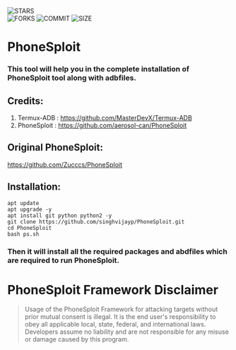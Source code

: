 ![STARS](https://img.shields.io/github/stars/singhvijayp/PhoneSploit?style=social)  
![FORKS](https://img.shields.io/github/forks/singhvijayp/PhoneSploit?style=social) 
![COMMIT](https://img.shields.io/github/last-commit/singhvijayp/PhoneSploit) 
![SIZE](https://img.shields.io/github/repo-size/singhvijayp/PhoneSploit)
# PhoneSploit
### This tool will help you in the complete installation of PhoneSploit tool along with adbfiles.

## Credits:
1. Termux-ADB : https://github.com/MasterDevX/Termux-ADB
2. PhoneSploit : https://github.com/aerosol-can/PhoneSploit

## Original PhoneSploit:
https://github.com/Zucccs/PhoneSploit

## Installation:
```
apt update
apt upgrade -y
apt install git python python2 -y
git clone https://github.com/singhvijayp/PhoneSploit.git
cd PhoneSploit
bash ps.sh
```

### Then it will install all the required packages and abdfiles which are required to run PhoneSploit.

# PhoneSploit Framework Disclaimer
> Usage of the PhoneSploit Framework for attacking targets without prior mutual consent is illegal.
> It is the end user's responsibility to obey all applicable local, state, federal, and international laws.
> Developers assume no liability and are not responsible for any misuse or damage caused by this program.
